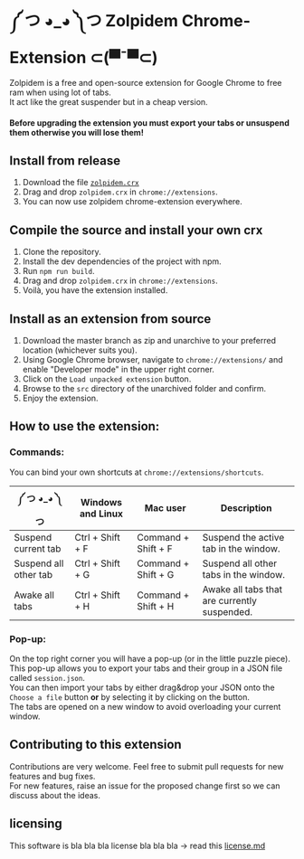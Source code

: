 # ༼ つ ◕_◕ ༽つ Zolpidem Chrome-Extension ⊂(▀¯▀⊂) #
Zolpidem is a free and open-source extension for Google Chrome to free ram when using lot of tabs.  
It act like the great suspender but in a cheap version.  
#### Before upgrading the extension you **must** export your tabs or unsuspend them otherwise you will lose them! ####

## Install from release ##
1. Download the file [`zolpidem.crx`](https://github.com/brihoumbzolpidem-chrome-extension/releases/download/0.1.0/zolpidem.crx)
2. Drag and drop `zolpidem.crx` in `chrome://extensions`.
3. You can now use zolpidem chrome-extension everywhere.

## Compile the source and install your own crx ##
1. Clone the repository.
2. Install the dev dependencies of the project with npm.
3. Run `npm run build`.
4. Drag and drop `zolpidem.crx` in `chrome://extensions`.
5. Voilà, you have the extension installed.

## Install as an extension from source ##
1. Download the master branch as zip and unarchive to your preferred location (whichever suits you).
2. Using Google Chrome browser, navigate to `chrome://extensions/` and enable "Developer mode" in the upper right corner.
3. Click on the `Load unpacked extension` button.
4. Browse to the `src` directory of the unarchived folder and confirm.
5. Enjoy the extension.

## How to use the extension: ##
### Commands: ###
You can bind your own shortcuts at `chrome://extensions/shortcuts`.  

| ༼ つ ◕_◕ ༽つ | Windows and Linux  | Mac user | Description |
| ------------ | ------------------ | -------- | ----------- |
| Suspend current tab | Ctrl + Shift + F  | Command + Shift + F  | Suspend the active tab in the window.  |
| Suspend all other tab | Ctrl + Shift + G  | Command + Shift + G  | Suspend all other tabs in the window.  |
| Awake all tabs | Ctrl + Shift + H | Command + Shift + H | Awake all tabs that are currently suspended. |  

### Pop-up: ###
On the top right corner you will have a pop-up (or in the little puzzle piece).  
This pop-up allows you to export your tabs and their group in a JSON file called `session.json`.  
You can then import your tabs by either drag&drop your JSON onto the `Choose a file` button **or** by selecting it by clicking on the button.  
The tabs are opened on a new window to avoid overloading your current window.

## Contributing to this extension ##
Contributions are very welcome. Feel free to submit pull requests for new features and bug fixes.  
For new features, raise an issue for the proposed change first so we can discuss about the ideas.


## licensing ##
This software is bla bla bla license bla bla bla -> read this [license.md](LICENSE.md)

